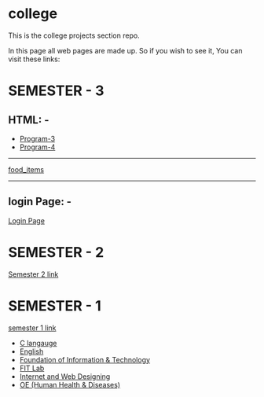 # college
This is the college projects section repo.

In this page all web pages are made up. So if you wish to see it, You can visit these links:

<h1>SEMESTER - 3</h1>

<h2>HTML: -</h2>
<ul>
    <li><a href="https://s488u.github.io/college/SEMESTER_3/HTML/Program-3/Admission_form.html">Program-3</a></li>
    <li><a href="https://s488u.github.io/college/SEMESTER_3/HTML/Program-4/index.html">Program-4</a></li>
</ul>

<hr>
<a href="https://s488u.github.io/college/SEMESTER_3/HTML/food_items/food-items.html">food_items</a>
<br>


<hr>
<h2>login Page: -</h2>
<a href="https://s488u.github.io/college/login/index.html">Login Page</a>

<h1>SEMESTER - 2</h1>
<a href="https://github.com/S488U/college/tree/main/SEMESTER_2">Semester 2 link</a>

<h1>SEMESTER - 1</h1>
<a href="https://github.com/S488U/college/tree/main/SEMESTER_1">semester 1 link</a>
<br>

<ul>
    <li><a href="https://github.com/S488U/college/tree/main/SEMESTER_1/C">C langauge</a></li>
    <li><a href="https://github.com/S488U/college/tree/main/SEMESTER_1/English">English</a></li>
    <li><a href="https://github.com/S488U/college/tree/main/SEMESTER_1/FIT">Foundation of Information & Technology</a></li>
    <li><a href="https://github.com/S488U/college/tree/main/SEMESTER_1/FIT_lab">FIT Lab</a></li>
    <li><a href="https://github.com/S488U/college/tree/main/SEMESTER_1/IW">Internet and Web Designing</a></li>
    <li><a href="https://github.com/S488U/college/tree/main/SEMESTER_1/OE_Human_Health_and_Diseases">OE (Human Health & Diseases)</a></li>
</ul>